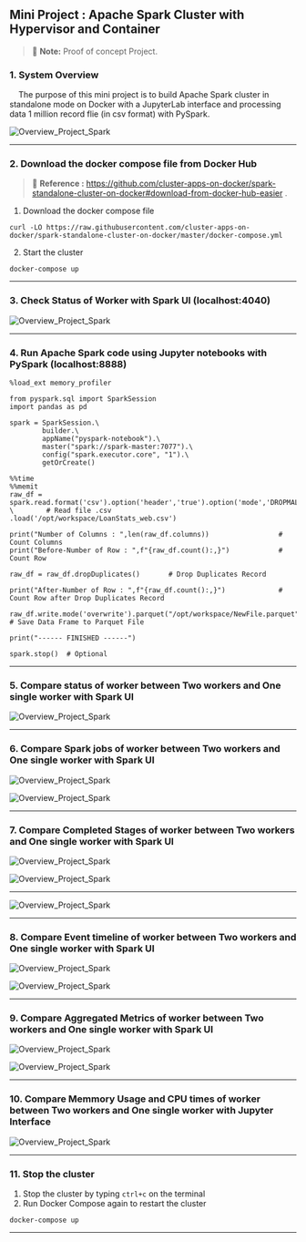 ## Mini Project : Apache Spark Cluster with Hypervisor and Container

> :memo: **Note:** Proof of concept Project.

### 1. System Overview

&nbsp;&nbsp;&nbsp;&nbsp;The purpose of this mini project is to build Apache Spark cluster in standalone mode on Docker with a JupyterLab interface and processing data 1 million record flie (in csv format) with PySpark.

![Overview_Project_Spark](/assets/images/Spark-01.png)

---------------

### 2. Download the docker compose file from Docker Hub

> :memo: **Reference :** https://github.com/cluster-apps-on-docker/spark-standalone-cluster-on-docker#download-from-docker-hub-easier .

1. Download the docker compose file

```
curl -LO https://raw.githubusercontent.com/cluster-apps-on-docker/spark-standalone-cluster-on-docker/master/docker-compose.yml
```
2. Start the cluster
```
docker-compose up
```
---------------

### 3. Check Status of Worker with Spark UI (localhost:4040)

![Overview_Project_Spark](/assets/images/Spark-02.png)

---------------

### 4. Run Apache Spark code using Jupyter notebooks with PySpark (localhost:8888)

```
%load_ext memory_profiler
```
```
from pyspark.sql import SparkSession
import pandas as pd

spark = SparkSession.\
        builder.\
        appName("pyspark-notebook").\
        master("spark://spark-master:7077").\
        config("spark.executor.core", "1").\
        getOrCreate()
```
```
%%time
%%memit
raw_df = spark.read.format('csv').option('header','true').option('mode','DROPMALFORMED') \        # Read file .csv
.load('/opt/workspace/LoanStats_web.csv')

print("Number of Columns : ",len(raw_df.columns))                 # Count Columns
print("Before-Number of Row : ",f"{raw_df.count():,}")            # Count Row

raw_df = raw_df.dropDuplicates()       # Drop Duplicates Record

print("After-Number of Row : ",f"{raw_df.count():,}")             # Count Row after Drop Duplicates Record

raw_df.write.mode('overwrite').parquet("/opt/workspace/NewFile.parquet") # Save Data Frame to Parquet File

print("------ FINISHED ------")
```
```
spark.stop()  # Optional
```
---------------
### 5. Compare status of worker between Two workers and One single worker with Spark UI

![Overview_Project_Spark](/assets/images/Spark-03.png)

---------------

### 6. Compare Spark jobs of worker between Two workers and One single worker with Spark UI

![Overview_Project_Spark](/assets/images/Spark-04.png)

![Overview_Project_Spark](/assets/images/Spark-05.png)

---------------
### 7. Compare Completed Stages of worker between Two workers and One single worker with Spark UI

![Overview_Project_Spark](/assets/images/Spark-06.png)

![Overview_Project_Spark](/assets/images/Spark-07.png)

---------------

![Overview_Project_Spark](/assets/images/Spark-08.png)

---------------

### 8. Compare Event timeline of worker between Two workers and One single worker with Spark UI

![Overview_Project_Spark](/assets/images/Spark-09.png)

![Overview_Project_Spark](/assets/images/Spark-10.png)

---------------

### 9. Compare Aggregated Metrics of worker between Two workers and One single worker with Spark UI

![Overview_Project_Spark](/assets/images/Spark-11.png)

![Overview_Project_Spark](/assets/images/Spark-12.png)

---------------
### 10. Compare Memmory Usage and CPU times of worker between Two workers and One single worker with Jupyter Interface

![Overview_Project_Spark](/assets/images/Spark-13.png)

---------------
### 11. Stop the cluster
1. Stop the cluster by typing ```ctrl+c``` on the terminal
2. Run Docker Compose again to restart the cluster
```
docker-compose up
```
---------------
